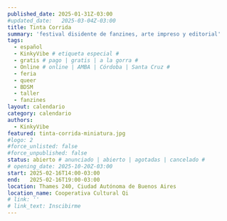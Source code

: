 ```yaml
---
published_date: 2025-01-31Z-03:00
#updated_date:   2025-03-04Z-03:00
title: Tinta Corrida
summary: 'festival disidente de fanzines, arte impreso y editorial'
tags:
  - español
  - KinkyVibe # etiqueta especial #
  - gratis # pago | gratis | a la gorra #
  - Online # online | AMBA | Córdoba | Santa Cruz #
  - feria
  - queer
  - BDSM
  - taller
  - fanzines
layout: calendario
category: calendario
authors:
  - KinkyVibe
featured: tinta-corrida-miniatura.jpg
#logo: 2
#force_unlisted: false
#force_unpublished: false
status: abierto # anunciado | abierto | agotadas | cancelado #
# opening_date: 2025-10-20Z-03:00
start: 2025-02-16T14:00-03:00
end:   2025-02-16T19:00-03:00
location: Thames 240, Ciudad Autónoma de Buenos Aires
location_name: Cooperativa Cultural Qi
# link: ''
# link_text: Inscibirme
---
```

